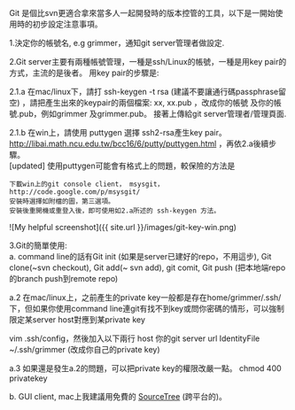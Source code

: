 Git 是個比svn更適合拿來當多人一起開發時的版本控管的工具，以下是一開始使用時的初步設定注意事項。

1.決定你的帳號名, e.g grimmer，通知git server管理者做設定.

2.Git server主要有兩種帳號管理，一種是ssh/Linux的帳號，一種是用key pair的方式，主流的是後者。
用key pair的步驟是:

2.1.a 在mac/linux下，請打
ssh-keygen -t rsa (建議不要讓通行碼passphrase留空) ，請把產生出來的keypair的兩個檔案: xx, xx.pub ，改成你的帳號 及你的帳號.pub，例如grimmer 及grimmer.pub。
接著上傳給git server管理者/管理頁面.

2.1.b 在win上，請使用 puttygen 選擇 ssh2-rsa產生key pair。
http://libai.math.ncu.edu.tw/bcc16/6/putty/puttygen.html ，再依2.a後續步驟。  
[updated] 使用puttygen可能會有格式上的問題，較保險的方法是

~~~
下載win上的git console client， msysgit，
http://code.google.com/p/msysgit/
安裝時選擇如附檔的圖，第三選項。
安裝後重開機或重登入後，即可使用如2.a所述的 ssh-keygen 方法。
~~~
![My helpful screenshot]({{ site.url }}/images/git-key-win.png)


3.Git的簡單使用:  
a. command line的話有Git init (如果是server已建好的repo，不用這步),
                                     Git clone(~svn checkout),
                                     Git add(~ svn add), git comit, Git push (把本地端repo的branch push到remote repo)

a.2 在mac/linux上，之前產生的private key一般都是存在home/grimmer/.ssh/下，但如果你使用command line連git有找不到key或問你密碼的情形，可以強制限定某server host對應到某private key

vim .ssh/config，然後加入以下兩行
host 你的git server url
IdentityFile ~/.ssh/grimmer  (改成你自己的private key)

a.3 如果還是發生a.2的問題，可以把private key的權限改嚴一點。 chmod 400 privatekey

b. GUI client, mac上我建議用免費的 [SourceTree](https://www.sourcetreeapp.com/) (跨平台的)。
